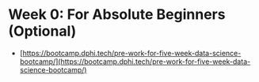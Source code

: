 # Week 0:  For Absolute Beginners (Optional)

* [https://bootcamp.dphi.tech/pre-work-for-five-week-data-science-bootcamp/](https://bootcamp.dphi.tech/pre-work-for-five-week-data-science-bootcamp/)
